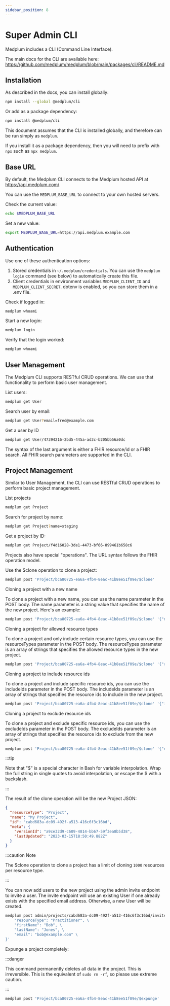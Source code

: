 ```yaml
---
sidebar_position: 8
---
```


# Super Admin CLI

Medplum includes a CLI (Command Line Interface).

The main docs for the CLI are available here: https://github.com/medplum/medplum/blob/main/packages/cli/README.md

## Installation

As described in the docs, you can install globally:

```bash
npm install --global @medplum/cli
```

Or add as a package dependency:

```bash
npm install @medplum/cli
```

This document assumes that the CLI is installed globally, and therefore can be run simply as `medplum`.

If you install it as a package dependency, then you will need to prefix with `npx` such as `npx medplum`.

## Base URL

By default, the Medplum CLI connects to the Medplum hosted API at https://api.medplum.com/

You can use the `MEDPLUM_BASE_URL` to connect to your own hosted servers.

Check the current value:

```bash
echo $MEDPLUM_BASE_URL
```

Set a new value:

```bash
export MEDPLUM_BASE_URL=https://api.medplum.example.com
```

## Authentication

Use one of these authentication options:

1. Stored credentials in `~/.medplum/credentials`. You can use the `medplum login` command (see below) to automatically create this file.
2. Client credentials in environment variables `MEDPLUM_CLIENT_ID` and `MEDPLUM_CLIENT_SECRET`. dotenv is enabled, so you can store them in a .env file.

Check if logged in:

```bash
medplum whoami
```

Start a new login:

```bash
medplum login
```

Verify that the login worked:

```bash
medplum whoami
```

## User Management

The Medplum CLI supports RESTful CRUD operations. We can use that functionality to perform basic user management.

List users:

```bash
medplum get User
```

Search user by email:

```bash
medplum get User?email=fred@example.com
```

Get a user by ID

```bash
medplum get User/47394216-2bd5-445a-ad3c-b205bb56a0dc
```

The syntax of the last argument is either a FHIR resource/id or a FHIR search. All FHIR search parameters are supported in the CLI.

## Project Management

Similar to User Management, the CLI can use RESTful CRUD operations to perform basic project management.

List projects

```bash
medplum get Project
```

Search for project by name:

```bash
medplum get Project?name=staging
```

Get a project by ID:

```bash
medplum get Project/f4d16028-3de1-4473-bf66-899461b658c6
```

Projects also have special "operations". The URL syntax follows the FHIR operation model.

Use the $clone operation to clone a project:

```bash
medplum post 'Project/bca80725-ea6a-4fb4-8eac-41b8ee51f09e/$clone'
```

Cloning a project with a new name

To clone a project with a new name, you can use the name parameter in the POST body. The name parameter is a string value that specifies the name of the new project. Here's an example:

```bash
medplum post 'Project/bca80725-ea6a-4fb4-8eac-41b8ee51f09e/$clone' '{"name": "New Project Name"}'
```

Cloning a project for allowed resource types

To clone a project and only include certain resource types, you can use the resourceTypes parameter in the POST body. The resourceTypes parameter is an array of strings that specifies the allowed resource types in the new project.

```bash
medplum post 'Project/bca80725-ea6a-4fb4-8eac-41b8ee51f09e/$clone' '{"resourceTypes": ["Patient"]}'
```

Cloning a project to include resource ids

To clone a project and include specific resource ids, you can use the includeIds parameter in the POST body. The includeIds parameter is an array of strings that specifies the resource ids to include in the new project.

```bash
medplum post 'Project/bca80725-ea6a-4fb4-8eac-41b8ee51f09e/$clone' '{"includeIds": ["bca80725-ea6a-4fb4-8eac-41b8ee51f09e"]}'
```

Cloning a project to exclude resource ids

To clone a project and exclude specific resource ids, you can use the excludeIds parameter in the POST body. The excludeIds parameter is an array of strings that specifies the resource ids to exclude from the new project.

```bash
medplum post 'Project/bca80725-ea6a-4fb4-8eac-41b8ee51f09e/$clone' '{"excludeIds": ["bca80725-ea6a-4fb4-8eac-41b8ee51f09e"]}'
```

:::tip

Note that "$" is a special character in Bash for variable interpolation. Wrap the full string in single quotes to avoid interpolation, or escape the $ with a backslash.

:::

The result of the clone operation will be the new Project JSON:

```json
{
  "resourceType": "Project",
  "name": "My Project",
  "id": "cabd683a-dc09-492f-a513-416c6f3c16bd",
  "meta": {
    "versionId": "a9ce32d9-c609-4814-bb67-59f3ea8b5d38",
    "lastUpdated": "2023-03-15T18:50:49.882Z"
  }
}
```

:::caution Note

The $clone operation to clone a project has a limit of cloning `1000` resources per resource type.

:::

You can now add users to the new project using the admin invite endpoint to invite a user. The invite endpoint will use an existing User if one already exists with the specified email address. Otherwise, a new User will be created.

```bash
medplum post admin/projects/cabd683a-dc09-492f-a513-416c6f3c16bd/invite '{ \
    "resourceType": "Practitioner", \
    "firstName": "Bob", \
    "lastName": "Jones", \
    "email": "bob@example.com" \
}'
```

Expunge a project completely:

:::danger

This command permanently deletes all data in the project. This is irreversible. This is the equivalent of `sudo rm -rf`, so please use extreme caution.

:::

```bash
medplum post 'Project/bca80725-ea6a-4fb4-8eac-41b8ee51f09e/$expunge'
```

